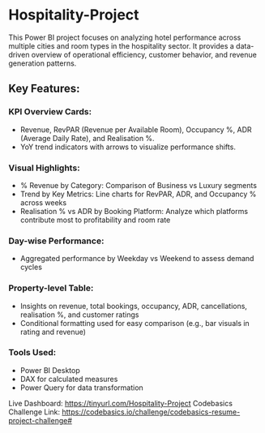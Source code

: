 # Hospitality-Project
This Power BI project focuses on analyzing hotel performance across multiple cities and room types in the hospitality sector. It provides a data-driven overview of operational efficiency, customer behavior, and revenue generation patterns.

## Key Features:
### KPI Overview Cards:
- Revenue, RevPAR (Revenue per Available Room), Occupancy %, ADR (Average Daily Rate), and Realisation %.
- YoY trend indicators with arrows to visualize performance shifts.

### Visual Highlights:
- % Revenue by Category: Comparison of Business vs Luxury segments
- Trend by Key Metrics: Line charts for RevPAR, ADR, and Occupancy % across weeks
- Realisation % vs ADR by Booking Platform: Analyze which platforms contribute most to profitability and room rate

### Day-wise Performance:
- Aggregated performance by Weekday vs Weekend to assess demand cycles

### Property-level Table:
- Insights on revenue, total bookings, occupancy, ADR, cancellations, realisation %, and customer ratings
- Conditional formatting used for easy comparison (e.g., bar visuals in rating and revenue)

### Tools Used:
- Power BI Desktop
- DAX for calculated measures
- Power Query for data transformation

Live Dashboard: https://tinyurl.com/Hospitality-Project
Codebasics Challenge Link: https://codebasics.io/challenge/codebasics-resume-project-challenge#
